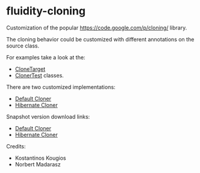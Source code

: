 fluidity-cloning
================

Customization of the popular https://code.google.com/p/cloning/ library.

The cloning behavior could be customized with different annotations on the source
class.

For examples take a look at the:
- [CloneTarget](https://github.com/mnorbi/fluidity-cloning/blob/master/cloning/fluidity-cloning/src/test/java/com/innometa/fluidity/cloning/CloneTarget.java)
- [ClonerTest](https://github.com/mnorbi/fluidity-cloning/blob/master/cloning/fluidity-cloning/src/test/java/com/innometa/fluidity/cloning/ClonerTest.java)
classes.

There are two customized implementations:
- [Default Cloner](https://github.com/mnorbi/fluidity-cloning/blob/master/cloning/fluidity-cloning/src/main/java/com/innometa/fluidity/cloning/Cloner.java)
- [Hibernate Cloner](https://github.com/mnorbi/fluidity-cloning/blob/master/cloning/fluidity-cloning-hibernate/src/main/java/com/innometa/fluidity/cloning/hibernate/cloning/Cloner.java)

Snapshot version download links:
- [Default Cloner](https://github.com/mnorbi/fluidity-cloning/blob/master/cloning/fluidity-cloning/dist/fluidity-cloning-0.0.1-SNAPSHOT.jar?raw=true)
- [Hibernate Cloner](https://github.com/mnorbi/fluidity-cloning/blob/master/cloning/fluidity-cloning-hibernate/dist/fluidity-cloning-hibernate-0.0.1-SNAPSHOT.jar?raw=true)


Credits:
- Kostantinos Kougios
- Norbert Madarasz
